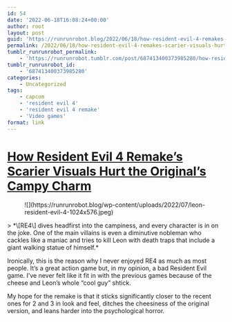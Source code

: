 ```yaml
---
id: 54
date: '2022-06-18T16:08:24+00:00'
author: root
layout: post
guid: 'https://runrunrobot.blog/2022/06/18/how-resident-evil-4-remakes-scarier-visuals-hurt/'
permalink: /2022/06/18/how-resident-evil-4-remakes-scarier-visuals-hurt/
tumblr_runrunrobot_permalink:
    - 'https://runrunrobot.tumblr.com/post/687413400373985280/how-resident-evil-4-remakes-scarier-visuals-hurt'
tumblr_runrunrobot_id:
    - '687413400373985280'
categories:
    - Uncategorized
tags:
    - capcom
    - 'resident evil 4'
    - 'resident evil 4 remake'
    - 'Video games'
format: link
---
```


# [How Resident Evil 4 Remake’s Scarier Visuals Hurt the Original’s Campy Charm](https://www.denofgeek.com/games/resident-evil-4-remake-scary-graphics-comparison-original-campy/)

<figure class="wp-block-image size-large">![](https://runrunrobot.blog/wp-content/uploads/2022/07/leon-resident-evil-4-1024x576.jpeg)</figure>> *\[RE4\] dives headfirst into the campiness, and every character is in on the joke. One of the main villains is even a diminutive nobleman who cackles like a maniac and tries to kill Leon with death traps that include a giant walking statue of himself.*

Ironically, this is the reason why I never enjoyed RE4 as much as most people. It’s a great action game but, in my opinion, a bad Resident Evil game. I’ve never felt like it fit in with the previous games because of the cheese and Leon’s whole “cool guy” shtick.

My hope for the remake is that it sticks significantly closer to the recent ones for 2 and 3 in look and feel, ditches the cheesiness of the original version, and leans harder into the psychological horror.